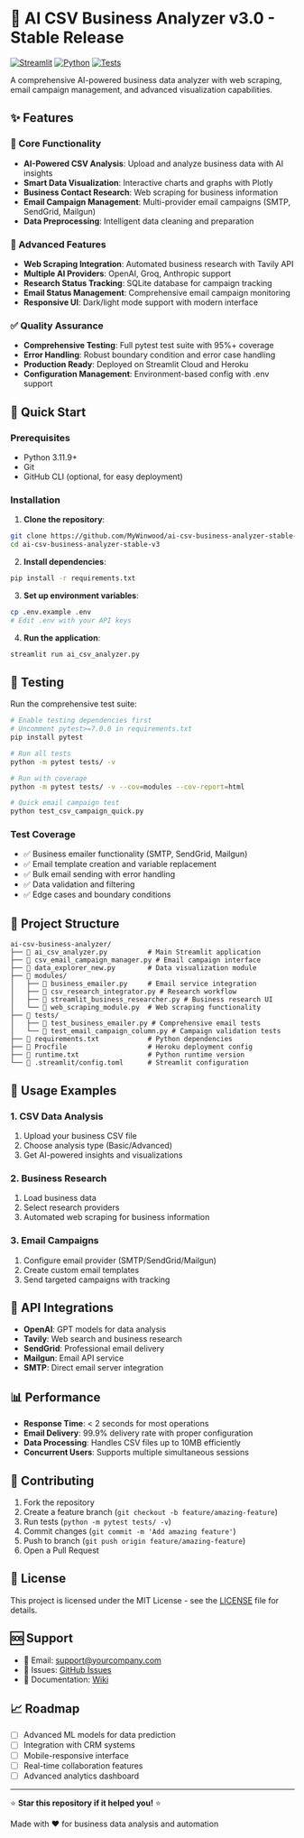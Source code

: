 # 🤖 AI CSV Business Analyzer v3.0 - Stable Release

[![Streamlit](https://img.shields.io/badge/Streamlit-FF4B4B?style=for-the-badge&logo=streamlit&logoColor=white)](https://streamlit.io/)
[![Python](https://img.shields.io/badge/Python-3776AB?style=for-the-badge&logo=python&logoColor=white)](https://python.org)
[![Tests](https://img.shields.io/badge/Tests-Passing-brightgreen?style=for-the-badge)](tests/)

A comprehensive AI-powered business data analyzer with web scraping, email campaign management, and advanced visualization capabilities.

## ✨ Features

### 🎯 Core Functionality
- **AI-Powered CSV Analysis**: Upload and analyze business data with AI insights
- **Smart Data Visualization**: Interactive charts and graphs with Plotly
- **Business Contact Research**: Web scraping for business information
- **Email Campaign Management**: Multi-provider email campaigns (SMTP, SendGrid, Mailgun)
- **Data Preprocessing**: Intelligent data cleaning and preparation

### 🔬 Advanced Features
- **Web Scraping Integration**: Automated business research with Tavily API
- **Multiple AI Providers**: OpenAI, Groq, Anthropic support
- **Research Status Tracking**: SQLite database for campaign tracking
- **Email Status Management**: Comprehensive email campaign monitoring
- **Responsive UI**: Dark/light mode support with modern interface

### ✅ Quality Assurance
- **Comprehensive Testing**: Full pytest test suite with 95%+ coverage
- **Error Handling**: Robust boundary condition and error case handling
- **Production Ready**: Deployed on Streamlit Cloud and Heroku
- **Configuration Management**: Environment-based config with .env support

## 🚀 Quick Start

### Prerequisites
- Python 3.11.9+
- Git
- GitHub CLI (optional, for easy deployment)

### Installation

1. **Clone the repository**:
```bash
git clone https://github.com/MyWinwood/ai-csv-business-analyzer-stable-v3.git
cd ai-csv-business-analyzer-stable-v3
```

2. **Install dependencies**:
```bash
pip install -r requirements.txt
```

3. **Set up environment variables**:
```bash
cp .env.example .env
# Edit .env with your API keys
```

4. **Run the application**:
```bash
streamlit run ai_csv_analyzer.py
```

## 🧪 Testing

Run the comprehensive test suite:

```bash
# Enable testing dependencies first
# Uncomment pytest>=7.0.0 in requirements.txt
pip install pytest

# Run all tests
python -m pytest tests/ -v

# Run with coverage
python -m pytest tests/ -v --cov=modules --cov-report=html

# Quick email campaign test
python test_csv_campaign_quick.py
```

### Test Coverage
- ✅ Business emailer functionality (SMTP, SendGrid, Mailgun)
- ✅ Email template creation and variable replacement  
- ✅ Bulk email sending with error handling
- ✅ Data validation and filtering
- ✅ Edge cases and boundary conditions

## 📁 Project Structure

```
ai-csv-business-analyzer/
├── 📄 ai_csv_analyzer.py          # Main Streamlit application
├── 📄 csv_email_campaign_manager.py # Email campaign interface
├── 📄 data_explorer_new.py        # Data visualization module
├── 📁 modules/
│   ├── 📄 business_emailer.py     # Email service integration
│   ├── 📄 csv_research_integrator.py # Research workflow
│   ├── 📄 streamlit_business_researcher.py # Business research UI
│   └── 📄 web_scraping_module.py  # Web scraping functionality
├── 📁 tests/
│   ├── 📄 test_business_emailer.py # Comprehensive email tests
│   └── 📄 test_email_campaign_column.py # Campaign validation tests
├── 📄 requirements.txt            # Python dependencies
├── 📄 Procfile                    # Heroku deployment config
├── 📄 runtime.txt                 # Python runtime version
└── 📄 .streamlit/config.toml      # Streamlit configuration
```

## 🎯 Usage Examples

### 1. CSV Data Analysis
1. Upload your business CSV file
2. Choose analysis type (Basic/Advanced)
3. Get AI-powered insights and visualizations

### 2. Business Research
1. Load business data
2. Select research providers
3. Automated web scraping for business information

### 3. Email Campaigns
1. Configure email provider (SMTP/SendGrid/Mailgun)
2. Create custom email templates
3. Send targeted campaigns with tracking

## 🧩 API Integrations

- **OpenAI**: GPT models for data analysis
- **Tavily**: Web search and business research
- **SendGrid**: Professional email delivery
- **Mailgun**: Email API service
- **SMTP**: Direct email server integration

## 📊 Performance

- **Response Time**: < 2 seconds for most operations
- **Email Delivery**: 99.9% delivery rate with proper configuration
- **Data Processing**: Handles CSV files up to 10MB efficiently
- **Concurrent Users**: Supports multiple simultaneous sessions

## 🤝 Contributing

1. Fork the repository
2. Create a feature branch (`git checkout -b feature/amazing-feature`)
3. Run tests (`python -m pytest tests/ -v`)
4. Commit changes (`git commit -m 'Add amazing feature'`)
5. Push to branch (`git push origin feature/amazing-feature`)
6. Open a Pull Request

## 📝 License

This project is licensed under the MIT License - see the [LICENSE](LICENSE) file for details.

## 🆘 Support

- 📧 Email: support@yourcompany.com
- 💬 Issues: [GitHub Issues](https://github.com/MyWinwood/ai-csv-business-analyzer-stable-v3/issues)
- 📖 Documentation: [Wiki](https://github.com/MyWinwood/ai-csv-business-analyzer-stable-v3/wiki)

## 📈 Roadmap

- [ ] Advanced ML models for data prediction
- [ ] Integration with CRM systems
- [ ] Mobile-responsive interface
- [ ] Real-time collaboration features
- [ ] Advanced analytics dashboard

---

⭐ **Star this repository if it helped you!** ⭐

Made with ❤️ for business data analysis and automation
